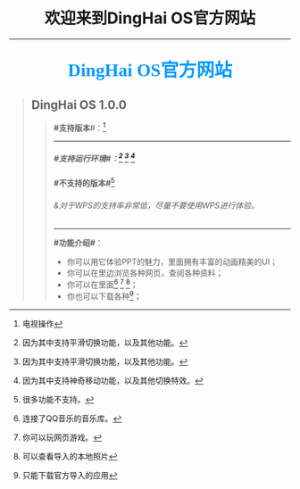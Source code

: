 # <center>欢迎来到DingHai OS官方网站</center></font>

-------------------------------------

## <font face="微软雅黑" size=6 color=#0099ff><center>DingHai OS官方网站</center></font>

> ## DingHai OS 1.0.0
>
> > **#支持版本**#：[^TV]
> >
> > [^TV]: 电视操作
> >
> > --------------------------------------
> >
> > ##### **#支持运行环境#**：[^Microsoft office 365] [^Microsoft office 2019] [^Apple Keynote iPhone or iPad]
> >
> > **#不支持的版本#**[^ All WPS]
> >
> >  ###### *&对于WPS的支持率非常低，尽量不要使用WPS进行体验。*
> >
> > ------------------
> >
> > **#功能介绍#**：
> >
> > * 你可以用它体验PPT的魅力，里面拥有丰富的动画精美的UI；
> > * 你可以在里边浏览各种网页，查阅各种资料；
> > * 你可以在里面[^听音乐] [^玩游戏] [^查看照片，视频]；
> > * 你也可以下载各种[^应用]；

[^Microsoft office 365]: 因为其中支持平滑切换功能，以及其他功能。
[^Microsoft office 2019]: 因为其中支持平滑切换功能，以及其他功能。
[^Apple Keynote iPhone or iPad]: 因为其中支持神奇移动功能，以及其他切换特效。
[^All WPS]: 很多功能不支持。
[^听音乐]: 连接了QQ音乐的音乐库。
[^玩游戏]: 你可以玩网页游戏。
[^查看照片，视频]: 可以查看导入的本地照片
[^应用]: 只能下载官方导入的应用
